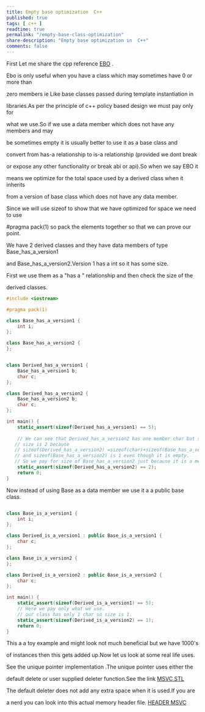 ```yaml
---
title: Empty base optimization  C++
published: true
tags: [ c++ ]
readtime: true
permalink: "/empty-base-class-optimization"
share-description: "Empty base optimization in  C++"
comments: false
---
```


First Let me share the cpp reference [EBO](https://en.cppreference.com/w/cpp/language/ebo) .

Ebo is only useful when you have a class which may sometimes have 0 or more than

zero members ie Like base classes passed during template instantiation in 

libraries.As per the principle of c++ policy based design we must pay only for

what we use.So if we use a data member which does not have any members and may

be sometimes empty it is usually better to use it as a base class and 

convert from has-a relationship to is-a relationship (provided we dont break 

or expose any other functionality or break abi or api).So when we say EBO it 

means we optimize for the total space used by a derived class when it inherits 

from a version of base class which does not have any data member.

Since we will use sizeof to show that we have optimized for space we need to use

#pragma pack(1) so pack the elements together so that we can prove our point.

We have 2 derived classes and they have data members of type Base_has_a_version1

and Base_has_a_version2.Version 1 has a int so it has some size.

First we use them as a "has a " relationship and then check the size of the

derived classes.
```cpp
#include <iostream>

#pragma pack(1)

class Base_has_a_version1 {
    int i;
};

class Base_has_a_version2 {
};


class Derived_has_a_version1 {
    Base_has_a_version1 b;
    char c;
};

class Derived_has_a_version2 {
    Base_has_a_version2 b;
    char c;
};

int main() {
    static_assert(sizeof(Derived_has_a_version1) == 5);
    
    // We can see that Derived_has_a_version2 has one member char but still 
   // size is 2 because 
   // sizeof(Derived_has_a_version2) =sizeof(char)+sizeof(Base_has_a_version2)
   // and sizeof(Base_has_a_version2) is 1 even though it is empty.
   // So we pay for size of Base_has_a_version2 just because it is a member.
    static_assert(sizeof(Derived_has_a_version2) == 2);
    return 0;
}


```
Now instead of using Base as a data member we use it a a public base class.

```cpp

class Base_is_a_version1 {
    int i;
};

class Derived_is_a_version1 : public Base_is_a_version1 {
    char c;
};

class Base_is_a_version2 {
};

class Derived_is_a_version2 : public Base_is_a_version2 {
    char c;
};

int main() {
    static_assert(sizeof(Derived_is_a_version1) == 5);
    // Here we pay only what we use.
    // our class has only 1 char so size is 1.
    static_assert(sizeof(Derived_is_a_version2) == 1);
    return 0;
}

```

This a a toy example and might look not much beneficial but we have 1000's 

of instances then  this gets added up.Now let us look at some real life uses.

See the unique pointer implementation .The unique pointer uses either the 

default delete or user supplied deleter function.See the link [MSVC STL](https://learn.microsoft.com/en-us/cpp/standard-library/unique-ptr-class?view=msvc-170)

The default deleter does not add any extra space when it is used.If you are 

a nerd you can look into this actual memory header file. [HEADER MSVC](https://github.com/microsoft/STL/blob/main/stl/inc/memory)